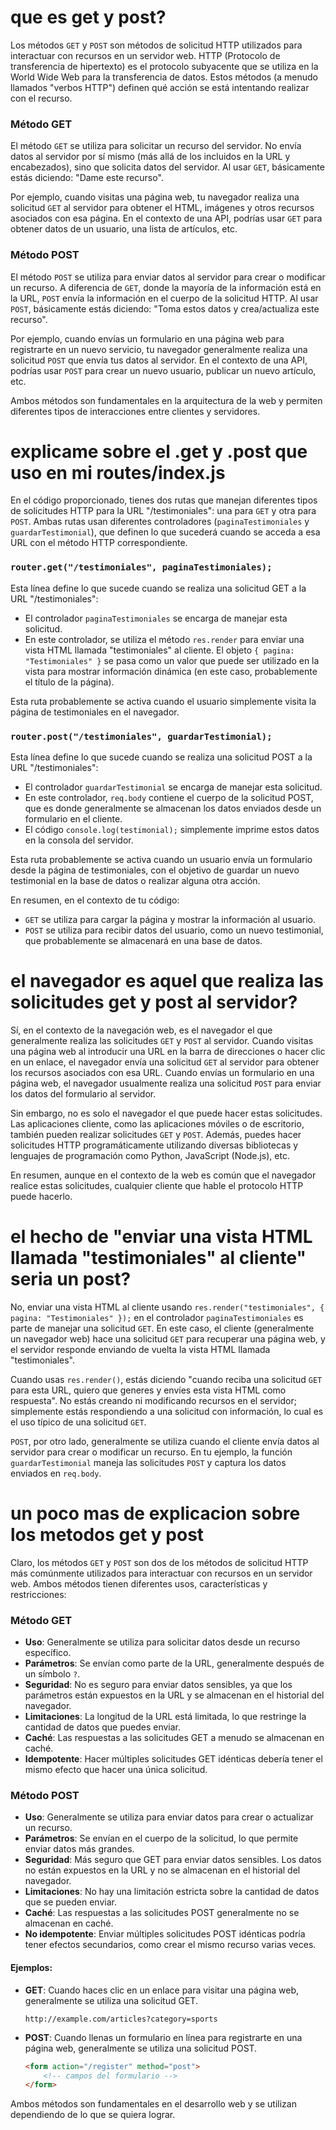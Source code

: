 # que es get y post?

Los métodos `GET` y `POST` son métodos de solicitud HTTP utilizados para interactuar con recursos en un servidor web. HTTP (Protocolo de transferencia de hipertexto) es el protocolo subyacente que se utiliza en la World Wide Web para la transferencia de datos. Estos métodos (a menudo llamados "verbos HTTP") definen qué acción se está intentando realizar con el recurso.

### Método GET

El método `GET` se utiliza para solicitar un recurso del servidor. No envía datos al servidor por sí mismo (más allá de los incluidos en la URL y encabezados), sino que solicita datos del servidor. Al usar `GET`, básicamente estás diciendo: "Dame este recurso".

Por ejemplo, cuando visitas una página web, tu navegador realiza una solicitud `GET` al servidor para obtener el HTML, imágenes y otros recursos asociados con esa página. En el contexto de una API, podrías usar `GET` para obtener datos de un usuario, una lista de artículos, etc.

### Método POST

El método `POST` se utiliza para enviar datos al servidor para crear o modificar un recurso. A diferencia de `GET`, donde la mayoría de la información está en la URL, `POST` envía la información en el cuerpo de la solicitud HTTP. Al usar `POST`, básicamente estás diciendo: "Toma estos datos y crea/actualiza este recurso".

Por ejemplo, cuando envías un formulario en una página web para registrarte en un nuevo servicio, tu navegador generalmente realiza una solicitud `POST` que envía tus datos al servidor. En el contexto de una API, podrías usar `POST` para crear un nuevo usuario, publicar un nuevo artículo, etc.

Ambos métodos son fundamentales en la arquitectura de la web y permiten diferentes tipos de interacciones entre clientes y servidores.

# explicame sobre el .get y .post que uso en mi **routes/index.js**

En el código proporcionado, tienes dos rutas que manejan diferentes tipos de solicitudes HTTP para la URL "/testimoniales": una para `GET` y otra para `POST`. Ambas rutas usan diferentes controladores (`paginaTestimoniales` y `guardarTestimonial`), que definen lo que sucederá cuando se acceda a esa URL con el método HTTP correspondiente.

### `router.get("/testimoniales", paginaTestimoniales);`

Esta línea define lo que sucede cuando se realiza una solicitud GET a la URL "/testimoniales":

-   El controlador `paginaTestimoniales` se encarga de manejar esta solicitud.
-   En este controlador, se utiliza el método `res.render` para enviar una vista HTML llamada "testimoniales" al cliente. El objeto `{ pagina: "Testimoniales" }` se pasa como un valor que puede ser utilizado en la vista para mostrar información dinámica (en este caso, probablemente el título de la página).

Esta ruta probablemente se activa cuando el usuario simplemente visita la página de testimoniales en el navegador.

### `router.post("/testimoniales", guardarTestimonial);`

Esta línea define lo que sucede cuando se realiza una solicitud POST a la URL "/testimoniales":

-   El controlador `guardarTestimonial` se encarga de manejar esta solicitud.
-   En este controlador, `req.body` contiene el cuerpo de la solicitud POST, que es donde generalmente se almacenan los datos enviados desde un formulario en el cliente.
-   El código `console.log(testimonial);` simplemente imprime estos datos en la consola del servidor.

Esta ruta probablemente se activa cuando un usuario envía un formulario desde la página de testimoniales, con el objetivo de guardar un nuevo testimonial en la base de datos o realizar alguna otra acción.

En resumen, en el contexto de tu código:

-   `GET` se utiliza para cargar la página y mostrar la información al usuario.
-   `POST` se utiliza para recibir datos del usuario, como un nuevo testimonial, que probablemente se almacenará en una base de datos.

# el navegador es aquel que realiza las solicitudes get y post al servidor?

Sí, en el contexto de la navegación web, es el navegador el que generalmente realiza las solicitudes `GET` y `POST` al servidor. Cuando visitas una página web al introducir una URL en la barra de direcciones o hacer clic en un enlace, el navegador envía una solicitud `GET` al servidor para obtener los recursos asociados con esa URL. Cuando envías un formulario en una página web, el navegador usualmente realiza una solicitud `POST` para enviar los datos del formulario al servidor.

Sin embargo, no es solo el navegador el que puede hacer estas solicitudes. Las aplicaciones cliente, como las aplicaciones móviles o de escritorio, también pueden realizar solicitudes `GET` y `POST`. Además, puedes hacer solicitudes HTTP programáticamente utilizando diversas bibliotecas y lenguajes de programación como Python, JavaScript (Node.js), etc.

En resumen, aunque en el contexto de la web es común que el navegador realice estas solicitudes, cualquier cliente que hable el protocolo HTTP puede hacerlo.

# el hecho de "enviar una vista HTML llamada "testimoniales" al cliente" seria un post?

No, enviar una vista HTML al cliente usando `res.render("testimoniales", { pagina: "Testimoniales" });` en el controlador `paginaTestimoniales` es parte de manejar una solicitud `GET`. En este caso, el cliente (generalmente un navegador web) hace una solicitud `GET` para recuperar una página web, y el servidor responde enviando de vuelta la vista HTML llamada "testimoniales".

Cuando usas `res.render()`, estás diciendo "cuando reciba una solicitud `GET` para esta URL, quiero que generes y envíes esta vista HTML como respuesta". No estás creando ni modificando recursos en el servidor; simplemente estás respondiendo a una solicitud con información, lo cual es el uso típico de una solicitud `GET`.

`POST`, por otro lado, generalmente se utiliza cuando el cliente envía datos al servidor para crear o modificar un recurso. En tu ejemplo, la función `guardarTestimonial` maneja las solicitudes `POST` y captura los datos enviados en `req.body`.

# un poco mas de explicacion sobre los metodos get y post

Claro, los métodos `GET` y `POST` son dos de los métodos de solicitud HTTP más comúnmente utilizados para interactuar con recursos en un servidor web. Ambos métodos tienen diferentes usos, características y restricciones:

### Método GET

-   **Uso**: Generalmente se utiliza para solicitar datos desde un recurso específico.
-   **Parámetros**: Se envían como parte de la URL, generalmente después de un símbolo `?`.
-   **Seguridad**: No es seguro para enviar datos sensibles, ya que los parámetros están expuestos en la URL y se almacenan en el historial del navegador.
-   **Limitaciones**: La longitud de la URL está limitada, lo que restringe la cantidad de datos que puedes enviar.
-   **Caché**: Las respuestas a las solicitudes GET a menudo se almacenan en caché.
-   **Idempotente**: Hacer múltiples solicitudes GET idénticas debería tener el mismo efecto que hacer una única solicitud.

### Método POST

-   **Uso**: Generalmente se utiliza para enviar datos para crear o actualizar un recurso.
-   **Parámetros**: Se envían en el cuerpo de la solicitud, lo que permite enviar datos más grandes.
-   **Seguridad**: Más seguro que GET para enviar datos sensibles. Los datos no están expuestos en la URL y no se almacenan en el historial del navegador.
-   **Limitaciones**: No hay una limitación estricta sobre la cantidad de datos que se pueden enviar.
-   **Caché**: Las respuestas a las solicitudes POST generalmente no se almacenan en caché.
-   **No idempotente**: Enviar múltiples solicitudes POST idénticas podría tener efectos secundarios, como crear el mismo recurso varias veces.

#### Ejemplos:

-   **GET**: Cuando haces clic en un enlace para visitar una página web, generalmente se utiliza una solicitud GET.

    ```
    http://example.com/articles?category=sports
    ```

-   **POST**: Cuando llenas un formulario en línea para registrarte en una página web, generalmente se utiliza una solicitud POST.

    ```html
    <form action="/register" method="post">
        <!-- campos del formulario -->
    </form>
    ```

Ambos métodos son fundamentales en el desarrollo web y se utilizan dependiendo de lo que se quiera lograr.
